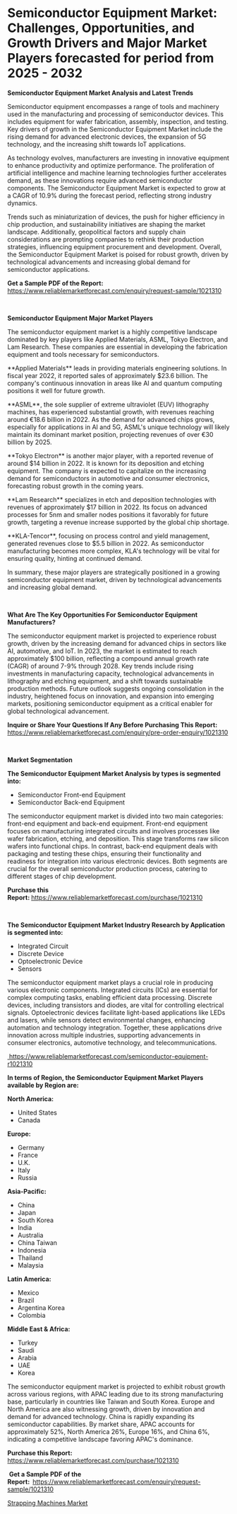 <p><h1>Semiconductor Equipment Market: Challenges, Opportunities, and Growth Drivers and Major Market Players forecasted for period from 2025 - 2032</h1></p><p><strong>Semiconductor Equipment Market Analysis and Latest Trends</strong></p>
<p><p>Semiconductor equipment encompasses a range of tools and machinery used in the manufacturing and processing of semiconductor devices. This includes equipment for wafer fabrication, assembly, inspection, and testing. Key drivers of growth in the Semiconductor Equipment Market include the rising demand for advanced electronic devices, the expansion of 5G technology, and the increasing shift towards IoT applications. </p><p>As technology evolves, manufacturers are investing in innovative equipment to enhance productivity and optimize performance. The proliferation of artificial intelligence and machine learning technologies further accelerates demand, as these innovations require advanced semiconductor components. The Semiconductor Equipment Market is expected to grow at a CAGR of 10.9% during the forecast period, reflecting strong industry dynamics. </p><p>Trends such as miniaturization of devices, the push for higher efficiency in chip production, and sustainability initiatives are shaping the market landscape. Additionally, geopolitical factors and supply chain considerations are prompting companies to rethink their production strategies, influencing equipment procurement and development. Overall, the Semiconductor Equipment Market is poised for robust growth, driven by technological advancements and increasing global demand for semiconductor applications.</p></p>
<p><strong>Get a Sample PDF of the Report:&nbsp;</strong> <a href="https://www.reliablemarketforecast.com/enquiry/request-sample/1021310?utm_campaign=1141&utm_medium=2&utm_source=Github&utm_content=ia&utm_term=18022025&utm_id=semiconductor-equipment">https://www.reliablemarketforecast.com/enquiry/request-sample/1021310</a></p>
<p>&nbsp;</p>
<p><strong>Semiconductor Equipment Major Market Players</strong></p>
<p><p>The semiconductor equipment market is a highly competitive landscape dominated by key players like Applied Materials, ASML, Tokyo Electron, and Lam Research. These companies are essential in developing the fabrication equipment and tools necessary for semiconductors.</p><p>**Applied Materials** leads in providing materials engineering solutions. In fiscal year 2022, it reported sales of approximately $23.6 billion. The company's continuous innovation in areas like AI and quantum computing positions it well for future growth.</p><p>**ASML**, the sole supplier of extreme ultraviolet (EUV) lithography machines, has experienced substantial growth, with revenues reaching around €18.6 billion in 2022. As the demand for advanced chips grows, especially for applications in AI and 5G, ASML's unique technology will likely maintain its dominant market position, projecting revenues of over €30 billion by 2025.</p><p>**Tokyo Electron** is another major player, with a reported revenue of around $14 billion in 2022. It is known for its deposition and etching equipment. The company is expected to capitalize on the increasing demand for semiconductors in automotive and consumer electronics, forecasting robust growth in the coming years.</p><p>**Lam Research** specializes in etch and deposition technologies with revenues of approximately $17 billion in 2022. Its focus on advanced processes for 5nm and smaller nodes positions it favorably for future growth, targeting a revenue increase supported by the global chip shortage.</p><p>**KLA-Tencor**, focusing on process control and yield management, generated revenues close to $5.5 billion in 2022. As semiconductor manufacturing becomes more complex, KLA's technology will be vital for ensuring quality, hinting at continued demand.</p><p>In summary, these major players are strategically positioned in a growing semiconductor equipment market, driven by technological advancements and increasing global demand.</p></p>
<p>&nbsp;</p>
<p><strong>What Are The Key Opportunities For Semiconductor Equipment Manufacturers?</strong></p>
<p><p>The semiconductor equipment market is projected to experience robust growth, driven by the increasing demand for advanced chips in sectors like AI, automotive, and IoT. In 2023, the market is estimated to reach approximately $100 billion, reflecting a compound annual growth rate (CAGR) of around 7-9% through 2028. Key trends include rising investments in manufacturing capacity, technological advancements in lithography and etching equipment, and a shift towards sustainable production methods. Future outlook suggests ongoing consolidation in the industry, heightened focus on innovation, and expansion into emerging markets, positioning semiconductor equipment as a critical enabler for global technological advancement.</p></p>
<p><strong>Inquire or Share Your Questions If Any Before Purchasing This Report:</strong> <a href="https://www.reliablemarketforecast.com/enquiry/pre-order-enquiry/1021310?utm_campaign=1141&utm_medium=2&utm_source=Github&utm_content=ia&utm_term=18022025&utm_id=semiconductor-equipment">https://www.reliablemarketforecast.com/enquiry/pre-order-enquiry/1021310</a></p>
<p>&nbsp;</p>
<p><strong>Market Segmentation</strong></p>
<p><strong>The Semiconductor Equipment Market Analysis by types is segmented into:</strong></p>
<p><ul><li>Semiconductor Front-end Equipment</li><li>Semiconductor Back-end Equipment</li></ul></p>
<p><p>The semiconductor equipment market is divided into two main categories: front-end equipment and back-end equipment. Front-end equipment focuses on manufacturing integrated circuits and involves processes like wafer fabrication, etching, and deposition. This stage transforms raw silicon wafers into functional chips. In contrast, back-end equipment deals with packaging and testing these chips, ensuring their functionality and readiness for integration into various electronic devices. Both segments are crucial for the overall semiconductor production process, catering to different stages of chip development.</p></p>
<p><strong>Purchase this Report:&nbsp;</strong><a href="https://www.reliablemarketforecast.com/purchase/1021310?utm_campaign=1141&utm_medium=2&utm_source=Github&utm_content=ia&utm_term=18022025&utm_id=semiconductor-equipment">https://www.reliablemarketforecast.com/purchase/1021310</a></p>
<p>&nbsp;</p>
<p><strong>The Semiconductor Equipment Market Industry Research by Application is segmented into:</strong></p>
<p><ul><li>Integrated Circuit</li><li>Discrete Device</li><li>Optoelectronic Device</li><li>Sensors</li></ul></p>
<p><p>The semiconductor equipment market plays a crucial role in producing various electronic components. Integrated circuits (ICs) are essential for complex computing tasks, enabling efficient data processing. Discrete devices, including transistors and diodes, are vital for controlling electrical signals. Optoelectronic devices facilitate light-based applications like LEDs and lasers, while sensors detect environmental changes, enhancing automation and technology integration. Together, these applications drive innovation across multiple industries, supporting advancements in consumer electronics, automotive technology, and telecommunications.</p></p>
<p><a href="https://www.reliablemarketforecast.com/semiconductor-equipment-r1021310?utm_campaign=1141&utm_medium=2&utm_source=Github&utm_content=ia&utm_term=18022025&utm_id=semiconductor-equipment">&nbsp;https://www.reliablemarketforecast.com/semiconductor-equipment-r1021310</a></p>
<p><strong>In terms of Region, the Semiconductor Equipment Market Players available by Region are:</strong></p>
<p>
    <p> <strong> North America: </strong>
        <ul>
            <li>United States</li>
            <li>Canada</li>
        </ul>
        </p> 
    <p> <strong> Europe: </strong>
        <ul>
            <li>Germany</li>
            <li>France</li>
            <li>U.K.</li>
            <li>Italy</li>
            <li>Russia</li>
        </ul>
        </p> 
    <p> <strong> Asia-Pacific: </strong>
        <ul>
            <li>China</li>
            <li>Japan</li>
            <li>South Korea</li>
            <li>India</li>
            <li>Australia</li>
            <li>China Taiwan</li>
            <li>Indonesia</li>
            <li>Thailand</li>
            <li>Malaysia</li>
        </ul>
        </p> 
    <p> <strong> Latin America: </strong>
        <ul>
            <li>Mexico</li>
            <li>Brazil</li>
            <li>Argentina Korea</li>
            <li>Colombia</li>
        </ul>
        </p> 
    <p> <strong> Middle East & Africa: </strong>
        <ul>
            <li>Turkey</li>
            <li>Saudi</li>
            <li>Arabia</li>
            <li>UAE</li>
            <li>Korea</li>
        </ul>
    </p>
    </p>
<p><p>The semiconductor equipment market is projected to exhibit robust growth across various regions, with APAC leading due to its strong manufacturing base, particularly in countries like Taiwan and South Korea. Europe and North America are also witnessing growth, driven by innovation and demand for advanced technology. China is rapidly expanding its semiconductor capabilities. By market share, APAC accounts for approximately 52%, North America 26%, Europe 16%, and China 6%, indicating a competitive landscape favoring APAC's dominance.</p></p>
<p><strong>Purchase this Report: </strong><a href="https://www.reliablemarketforecast.com/purchase/1021310?utm_campaign=1141&utm_medium=2&utm_source=Github&utm_content=ia&utm_term=18022025&utm_id=semiconductor-equipment">https://www.reliablemarketforecast.com/purchase/1021310</a></p>
<p>&nbsp;<strong>Get a Sample PDF of the Report:&nbsp;&nbsp;</strong><a href="https://www.reliablemarketforecast.com/enquiry/request-sample/1021310?utm_campaign=1141&utm_medium=2&utm_source=Github&utm_content=ia&utm_term=18022025&utm_id=semiconductor-equipment">https://www.reliablemarketforecast.com/enquiry/request-sample/1021310</a></p>
<p><strong></strong></p>
<p><p><a href="https://github.com/FassouRP/Market-Research-Report-List-7/blob/main/strapping-machines-market.md?utm_campaign=1141&utm_medium=2&utm_source=Github&utm_content=ia&utm_term=18022025&utm_id=semiconductor-equipment">Strapping Machines Market</a></p></p>
